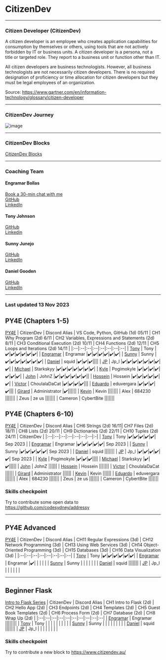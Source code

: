# CitizenDev

---
### Citizen Developer (CitizenDev)

A citizen developer is an employee who creates application capabilities for consumption by themselves or others, using tools that are not actively forbidden by IT or business units. A citizen developer is a persona, not a title or targeted role. They report to a business unit or function other than IT.

All citizen developers are business technologists.  However, all business technologists are not necessarily citizen developers.  There is no required designation of proficiency or time allocation for citizen developers but they must be legal employees of an organization.

Source: https://www.gartner.com/en/information-technology/glossary/citizen-developer

---
### CitizenDev Journey

![image](https://github.com/codesydney/citizendev/assets/7553347/c310a5cb-013b-427a-ad49-9e61ac45e44d)


---
### CitizenDev Blocks
[CitizenDev Blocks](https://www.citizendev.au/) <bt/>

---
### Coaching Team
#### Engramar Bollas <br/>
[Book a 30-min chat with me](https://koalendar.com/e/meet-with-code-sydney) <br/>
[GitHub](https://github.com/engramar) <br/>
[LinkedIn](https://www.linkedin.com/in/engramarbollas/) <br/>

#### Tony Johnson <br/>
[GitHub](https://github.com/tnyjhnsn) <br/>
[Linkedin](https://www.linkedin.com/in/tony-johnson-53995413/) <br/>

#### Sunny Junejo <br/>
[GitHub](https://github.com/sjunejo) <br/>
[LinkedIn](https://www.linkedin.com/in/sadruddinjunejo/) <br/>

#### Daniel Gooden <br/>
[GitHub](https://github.com/dangoodie) <br/>
[LinkedIn](https://www.linkedin.com/in/daniel-gooden/) <br/>



---
### Last updated 13 Nov 2023

## PY4E (Chapters 1-5)
[PY4E](https://www.py4e.com/)
| CitizenDev | Discord Alias | VS Code, Python, GitHub (1d) 05/11 | CH1 Why Program (2d) 6/11 | CH2 Variables, Expressions and Statements (2d) 8/11 | CH3 Conditional Execution (2d) 10/11 | CH4 Functions (2d) 12/11 | CH5 Loops and Iterations (2d) 14/11 | 
|:--|:--|:--|:--|:--|:--|:--|:--|
| [Tony](https://github.com/tnyjhnsn) | Tony |✔️|✔️|✔️|✔️|✔️|✔️|
| [Engramar](https://github.com/engramar) | Engramar |✔️|✔️|✔️|✔️|✔️|✔️|
| [Sunny](https://github.com/sjunejo) | Sunny |✔️|✔️|✔️|✔️|✔️|✔️|✔️|
| [Daniel](https://github.com/dangoodie) | squid |✔️|✔️|✔️||||
| [JP](https://github.com/josepedrolorenzini) | Jp_l |✔️|✔️|✔️|✔️|✔️|✔️|✔️|✔️|
| [Michael](https://github.com/starkskyy) | Starkskyy |✔️|✔️|✔️|✔️|✔️|✔️|✔️|
| [Kyle](https://github.com/mkasborromeo) | Pogimokyle |✔️|✔️|✔️|✔️|✔️|✔️|✔️|
| [John](https://github.com/JohnZGBG) | JohnZ |✔️|✔️|✔️|✔️|✔️|✔️||
| [Hossein](https://github.com/Hossein-Roshandel)  | Hossein |✔️|✔️|✔️|✔️|✔️|✔️|
| [Victor](https://github.com/CholulaTheCat) | ChoulalaDaCat |✔️|✔️|✔️|✔️|||
| [Eduardo](https://github.com/eduvergara) | eduvergara |✔️|✔️|✔️|✔️|||
| [Girard](https://github.com/GirardT) | Administrator |✔️||||||
| [Kevin](https://github.com/ZizhangOu) | Kevin |||||||
| Alex | 684230 |||||||
| Zeus | ze us |||||||
| Cameron | CybertBite |||||||

## PY4E (Chapters 6-10)
[PY4E](https://www.py4e.com/)
| CitizenDev | Discord Alias | CH6 Strings (2d) 16/11| CH7 Files (2d) 18/11 | CH8 Lists (2d) 20/11 | CH9 Dictionaries (2d) 22/11 | CH10 Tuples (2d) 24/11 | CitizenDev | 
|:--|:--|:--|:--|:--|:--|:--|:-|
| [Tony](https://github.com/tnyjhnsn) | Tony |✔️|✔️|✔️|✔️|✔️| Sep 2023 |
| [Engramar](https://github.com/engramar) | Engramar |✔️|✔️|✔️|✔️|✔️| Sep 2023 |
| [Sunny](https://github.com/sjunejo) | Sunny |✔️|✔️|✔️|✔️|✔️| Sep 2023 |
| [Daniel](https://github.com/dangoodie) | squid |||||||
| [JP](https://github.com/josepedrolorenzini) | Jp_l |✔️|✔️|✔️|✔️|✔️| Sep 2023 |
| [Kyle](https://github.com/mkasborromeo) | Pogimokyle |✔️|✔️|✔️||||
| [Michael](https://github.com/starkskyy) | Starkskyy |✔️|✔️|||||
| [John](https://github.com/JohnZGBG) | JohnZ ||||||
| [Hossein](https://github.com/Hossein-Roshandel) | Hossein |||||||
| [Victor](https://github.com/CholulaTheCat) | ChoulalaDaCat ||||||
| [Girard](https://github.com/GirardT) | Administrator ||||||
| [Kevin](https://github.com/ZizhangOu) | Kevin ||||||
| [Eduardo](https://github.com/eduvergara) | eduvergara |||||||
| Alex | 684230 |||||||
| Zeus | ze us |||||||
| Cameron | CybertBite |||||||

### Skills checkpoint
Try to contribute some open data to https://github.com/codesydney/addressy 

---
## PY4E Advanced
[PY4E](https://www.py4e.com/)
| CitizenDev | Discord Alias |  CH11 Regular Expressions (3d) | CH12 Network Programming (3d) | CH13 Using Web Services (3d) | CH14 Object-Oriented Programming (3d) | CH15 Databases (3d) |  CH16 Data Visualization (3d) | 
|:--|:--|:--|:--|:--|:--|:--|:--|
| [Tony](https://github.com/tnyjhnsn) | Tony |✔️|✔️|✔️|✔️|✔️|✔️|
| [Engramar](https://github.com/engramar) | Engramar |✔️| | | | | 
| [Sunny](https://github.com/sjunejo) | Sunny | | | | | | 
| [Daniel](https://github.com/dangoodie) | squid |||||||
| [JP](https://github.com/josepedrolorenzini) | Jp_l | | | | | | 

---
## Beginner Flask 
[Intro to Flask Series](https://youtube.com/playlist?list=PLXmMXHVSvS-AjwTOtiW1DXFYTgUlrUmHV&feature=shared)
| CitizenDev | Discord Alias |  CH1 Intro to Flask (2d) | CH2 Hello App (2d) | CH3 Endpoints (2d) | CH4 Templates (2d) | CH5 Guest Book Templates (2d) | CH6 Process Form (2d) | CH7 Database (2d) | CH8 Wrap Up (2d) |
|:--|:--|:--|:--|:--|:--|:--|:--|:--|:--|
| [Engramar](https://github.com/engramar) | Engramar ||||||||
| [Tony](https://github.com/tnyjhnsn) | Tony | | | | | | | | |
| [Sunny](https://github.com/sjunejo) | Sunny | | | | | | | |
| [Daniel](https://github.com/dangoodie) | squid |||||||
| [JP](https://github.com/josepedrolorenzini) | Jp_l | | | | | | | | 

### Skills checkpoint
Try to contribute a new block to https://www.citizendev.au/

